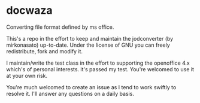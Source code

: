 docwaza
=======

Converting file format defined by ms office.

This's a repo in the effort to keep and maintain the jodconverter (by mirkonasato) up-to-date. Under the license of GNU you can freely redistribute, fork and modify it.

I maintain/write the test class in the effort to supporting the openoffice 4.x which's of personal interests. it's passed my test. You're welcomed to use it at your own risk.

You're much welcomed to create an issue as I tend to work swiftly to resolve it. I'll answer any questions on a daily basis.
